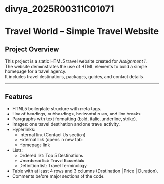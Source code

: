 # divya_2025R00311C01071
# Travel World – Simple Travel Website

## Project Overview
This project is a static HTML5 travel website created for *Assignment 1*.  
The website demonstrates the use of HTML elements to build a simple homepage for a travel agency.  
It includes travel destinations, packages, guides, and contact details.

---

## Features
- HTML5 boilerplate structure with meta tags.
- Use of headings, subheadings, horizontal rules, and line breaks.
- Paragraphs with text formatting (bold, italic, underline, strike).
- Images: one travel destination and one travel activity.
- Hyperlinks:
  - Internal link (Contact Us section)
  - External link (opens in new tab)
  - Homepage link
- Lists:
  - Ordered list: Top 5 Destinations
  - Unordered list: Travel Essentials
  - Definition list: Travel Terminology
- Table with at least 4 rows and 3 columns (Destination | Price | Duration).
- Comments before major sections of the code.

